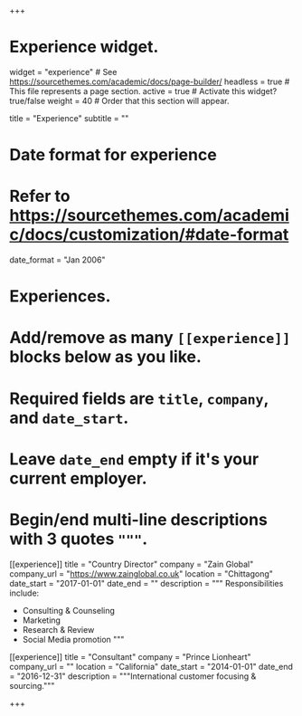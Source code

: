 +++
# Experience widget.
widget = "experience"  # See https://sourcethemes.com/academic/docs/page-builder/
headless = true  # This file represents a page section.
active = true  # Activate this widget? true/false
weight = 40  # Order that this section will appear.

title = "Experience"
subtitle = ""

# Date format for experience
#   Refer to https://sourcethemes.com/academic/docs/customization/#date-format
date_format = "Jan 2006"

# Experiences.
#   Add/remove as many `[[experience]]` blocks below as you like.
#   Required fields are `title`, `company`, and `date_start`.
#   Leave `date_end` empty if it's your current employer.
#   Begin/end multi-line descriptions with 3 quotes `"""`.
[[experience]]
  title = "Country Director"
  company = "Zain Global"
  company_url = "https://www.zainglobal.co.uk"
  location = "Chittagong"
  date_start = "2017-01-01"
  date_end = ""
  description = """
  Responsibilities include:
  
  * Consulting & Counseling
  * Marketing
  * Research & Review
  * Social Media promotion 
  """

[[experience]]
  title = "Consultant"
  company = "Prince Lionheart"
  company_url = ""
  location = "California"
  date_start = "2014-01-01"
  date_end = "2016-12-31"
  description = """International customer focusing & sourcing."""

+++
